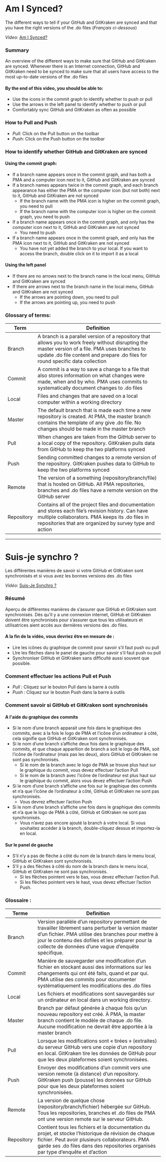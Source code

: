 # Am I Synced?
The different ways to tell if your GitHub and GitKraken are synced and that you have the right versions of the .do files (_Français ci-dessous_)

_Video:_ [Am I Synced?](https://www.youtube.com/watch?v=oVu9VVGPFF8&list=PLaCCIQf3NY979c70cnegKx8Cmo3Wltkia&index=12&t=0s)

### Summary 
An overview of the different ways to make sure that GitHub and GitKraken are synced. Whenever there is an Internet connection, GitHub and GitKraken need to be synced to make sure that all users have access to the most up-to-date versions of the .do files

#### By the end of this video, you should be able to:
- Use the icons in the commit graph to identify whether to push or pull
- Use the arrows in the left panel to identify whether to push or pull
- Comfortably sync GitHub and GitKraken as often as possible

### How to Pull and Push
- _Pull_: Click on the Pull button on the toolbar
- _Push_: Click on the Push button on the toolbar


### How to identify whether GitHub and GitKraken are synced
#### Using the commit graph:
- If a branch name appears once in the commit graph, and has both a PMA and a computer icon next to it, GitHub and GitKraken are synced
- If a branch names appears twice in the commit graph, and each branch appearance has either the PMA or the computer icon (but not both) next to it, GitHub and GitKraken are not synced
  - If the branch name with the PMA icon is higher on the commit graph, you need to pull
  - If the branch name with the computer icon is higher on the commit graph, you need to push
- If a branch name appears once in the commit graph, and only has the computer icon next to it, GitHub and GitKraken are not synced
  - You need to push
- If a branch name appears once in the commit graph, and only has the PMA icon next to it, GitHub and GitKraken are not synced
  - You have not yet added the branch to your local. If you want to access the branch, double click on it to import it as a local

#### Using the left panel
- If there are no arrows next to the branch name in the local menu, GitHub and GitKraken are synced
- If there are arrows next to the branch name in the local menu, GitHub and GitKraken are not synced
  - If the arrows are pointing down, you need to pull
  - If the arrows are pointing up, you need to push



### Glossary of terms:
| Term | Definition |
| ---- | ---------- |
| Branch | A branch is a parallel version of a repository that allows you to work freely without disrupting the master version of a file. PMA uses branches to update .do file content and prepare .do files for round specific data collection |
| Commit | A commit is a way to save a change to a file that also stores information on what changes were made, when and by who. PMA uses commits to systematically document changes to .do files |
| Local | Files and changes that are saved on a local computer within a working directory |
| Master | The default branch that is made each time a new repository is created. At PMA, the master branch contains the template of any give .do file. No changes should be made in the master branch |
| Pull | When changes are taken from the GitHub server to a local copy of the repository. GitKraken pulls data from GitHub to keep the two platforms synced |
| Push | Sending committed changes to a remote version of the repository. GitKraken pushes data to GitHub to keep the two platforms synced |
| Remote | The version of a something (repository/branch/file) that is hosted on GitHub. All PMA repositories, branches and .do files have a remote version on the GitHub server |
| Repository | Contains all of the project files and documentation and stores each file’s revision history. Can have multiple collaborators. PMA keeps its .do files in repositories that are organized by survey type and action |



_________________________________________________________________




# Suis-je synchro ?
Les différentes manières de savoir si votre GitHub et GitKraken sont synchronisés et si vous avez les bonnes versions des .do files 

_Vidéo:_ [Suis-Je Synchro ?](https://www.youtube.com/watch?v=IVayHG1foKA&list=PLaCCIQf3NY97bYG9q4ha8mEUlM8W7kJpE&index=12&t=0s)

### Résumé  
Aperçu de différentes manières de s’assurer que GitHub et GitKraken sont synchronisés. Dès qu’il y a une connexion internet, GitHub et GitKraken doivent être synchronisés pour s’assurer que tous les utilisateurs et utilisatrices aient accès aux dernières versions des .do files. 

#### A la fin de la vidéo, vous devriez être en mesure de :
- Lire les icônes du graphique de commit pour savoir s’il faut push ou pull
- LIre les flèches dans le panel de gauche pour savoir s’il faut push ou pull
- Synchroniser GitHub et GitKraken sans difficulté aussi souvent que possible.


### Comment effectuer les actions Pull et Push
- _Pull_ : Cliquez sur le bouton Pull dans la barre à outils
- _Push_ : Cliquez sur le bouton Push dans la barre à outils


### Comment savoir si GitHub et GitKraken sont synchronisés
#### A l'aide du graphique des commits
- Si le nom d’une branch apparait une fois dans le graphique des commits, avec à la fois le logo de PMA et l’icône d’un ordinateur à côté, cela signifie que GitHub et GitKraken sont synchronisés.
- Si le nom d’une branch s’affiche deux fois dans le graphique des commits, et que chaque apparition de branch a soit le logo de PMA, soit l’icône de l’ordinateur (mais pas les deux), alors GitHub et GitKraken ne sont pas synchronisés.
  - Si le nom de la branch avec le logo de PMA se trouve plus haut sur le graphique du commit, vous devez effectuer l’action Pull
  - Si le nom de la branch avec l’icône de l’ordinateur est plus haut sur le graphique du commit, alors vous devez effectuer l’action Push
- Si le nom d’une branch s’affiche une fois sur le graphique des commits et n’a que l’icône de l’ordinateur à côté, GitHub et GitKraken ne sont pas synchronisés.
  - Vous devrez effectuer l’action Push
- Si le nom d’une branch s’affiche une fois dans le graphique des commits et n’a que le logo de PMA à côté, GitHub et GitKraken ne sont pas synchronisés.
  - Vous n’avez pas encore ajouté la branch à votre local. Si vous souhaitez accéder à la branch, double-cliquez dessus et importez-la en local.

#### Sur le panel de gauche
- S’il n’y a pas de flèche à côté du nom de la branch dans le menu local, GitHub et GitKraken sont synchronisés.
- S’il y a des flèches à côté du nom de la branch dans le menu local, GitHub et GitKraken ne sont pas synchronisés.
  - Si les flèches pointent vers le bas, vous devez effectuer l’action Pull.
  - Si les flèches pointent vers le haut, vous devez effectuer l’action Push.


### Glossaire :
| Terme | Definition |
| ---- | ---------- |
| Branch | Version parallèle d’un repository permettant de travailler librement sans perturber la version master d’un fichier. PMA utilise des branches pour mettre à jour le contenu des dofiles et les préparer pour la collecte de données d’une vague d’enquête spécifique. |
| Commit | Manière de sauvegarder une modification d’un fichier en stockant aussi des informations sur les changements qui ont été faits, quand et par qui. PMA utilise des commits pour documenter systématiquement les modifications des .do files |
| Local | Les fichiers et modifications sont sauvegardés sur un ordinateur en local dans un working directory. |
| Master | Branch par défaut générée à chaque fois qu’un nouveau repository est créé. À PMA, la master branch contient le modèle de chaque .do file. Aucune modification ne devrait être apportée à la master branch |
| Pull | Lorsque les modifications sont « tirées » (extraites) du serveur GitHub vers une copie d’un repository en local. GitKraken tire les données de GitHub pour que les deux plateformes soient synchronisées. |
| Push | Envoyer des modifications d’un commit vers une version remote (à distance) d’un repository. GitKraken push (pousse) les données sur GitHub pour que les deux plateformes soient synchronisées. |
| Remote | La version de quelque chose (repository/branch/fichier) hébergée sur GitHub. Tous les repositories, branches et .do files de PMA ont une version remote sur le serveur GitHub. |
| Repository | Contient tous les fichiers et la documentation du projet, et stocke l’historique de révision de chaque fichier. Peut avoir plusieurs collaborateurs. PMA garde ses .do files dans des repositories organisés par type d’enquête et d’action |
